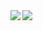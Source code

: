 <!-- [![Header](https://raw.githubusercontent.com/MartinHeinz/<OWNER>/<OWNER>/readme_header.png "Header")](https://some-url.dev/)

### Hi there 👋

<!--
**Professor-Paradox/Professor-Paradox** is a ✨ _special_ ✨ repository because its `README.md` (this file) appears on your GitHub profile.

Here are some ideas to get you started:

- 🔭 I’m currently working on ...
- 🌱 I’m currently learning ...
- 👯 I’m looking to collaborate on ...
- 🤔 I’m looking for help with ...
- 💬 Ask me about ...
- 📫 How to reach me: ...
- 😄 Pronouns: ...
- ⚡ Fun fact: ...

<!-- <img src="https://raw.githubusercontent.com/<OWNER>/<OWNER>/master/<GIF_NAME>.gif" width="30px"> -->
<!-- <img align="center" src="https://github-readme-stats.vercel.app/api/<CARD_TYPE>/?username=<USERNAME>&theme=<THEME_NAME>" /> -->

<!-- [![Github Stats](https://github-readme-stats.vercel.app/api?username=Professor-Paradox)](https://github.com/Professor-Paradox/github-readme-stats) -->



<!-- Used to add each repo as a link or image
[![ReadMe Card](https://github-readme-stats.vercel.app/api/pin/?username=Professor-Paradox&repo=LearningProgramming&show_owner=true&theme=dark)](https://github.com/Professor-Paradox/LearningProgramming)
![Top Languages](https://github-readme-stats.vercel.app/api/top-langs/?username=Professor-Paradox&layout=compact&theme=dark)
same as below img tag
![Github Stats](https://github-readme-stats.vercel.app/api?username=Professor-Paradox&show_icons=true&theme=dark)
-->
<img align="left" src="https://github-readme-stats.vercel.app/api?username=Professor-Paradox&show_icons=true&theme=dark" />
<img align="left" src="https://github-readme-stats.vercel.app/api/top-langs/?username=Professor-Paradox&layout=compact&theme=dark" />


